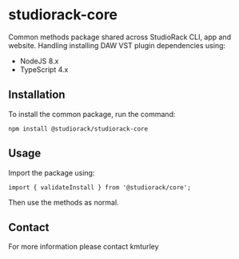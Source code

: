 # studiorack-core

Common methods package shared across StudioRack CLI, app and website. Handling installing DAW VST plugin dependencies using:

* NodeJS 8.x
* TypeScript 4.x


## Installation

To install the common package, run the command:

    npm install @studiorack/studiorack-core


## Usage

Import the package using:

    import { validateInstall } from '@studiorack/core';

Then use the methods as normal.


## Contact

For more information please contact kmturley
